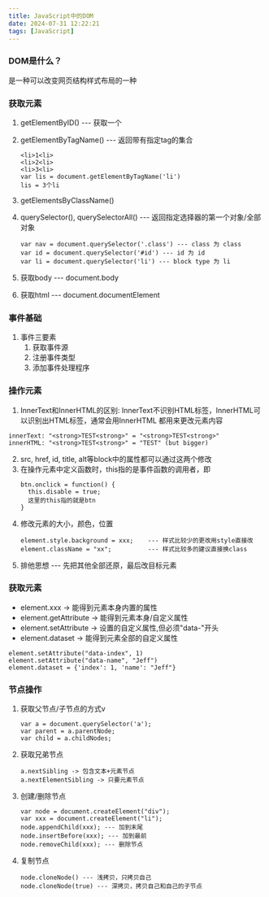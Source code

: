 ```yaml
---
title: JavaScript中的DOM
date: 2024-07-31 12:22:21
tags: [JavaScript]
---
```

### DOM是什么？

是一种可以改变网页结构样式布局的一种

### 获取元素

1. getElementByID() --- 获取一个
2. getElementByTagName() --- 返回带有指定tag的集合

   ```
   <li>1<li>
   <li>2<li>
   <li>3<li>
   var lis = document.getElementByTagName('li')
   lis = 3个li
   ```
3. getElementsByClassName()
4. querySelector(), querySelectorAll() --- 返回指定选择器的第一个对象/全部对象

   ```
   var nav = document.querySelector('.class') --- class 为 class
   var id = document.querySelector('#id') --- id 为 id
   var li = document.querySelector('li') --- block type 为 li
   ```
5. 获取body --- document.body
6. 获取html --- document.documentElement

### 事件基础

1. 事件三要素
   1. 获取事件源
   2. 注册事件类型
   3. 添加事件处理程序

### 操作元素

1. InnerText和InnerHTML的区别:
   InnerText不识别HTML标签，InnerHTML可以识别出HTML标签，通常会用InnerHTML
   都用来更改元素内容

```
innerText: "<strong>TEST<strong>" = "<strong>TEST<strong>"
innerHTML: "<strong>TEST<strong>" = "TEST" (but bigger)
```

2. src,  href, id, title, alt等block中的属性都可以通过这两个修改
3. 在操作元素中定义函数时，this指的是事件函数的调用者，即
   ```
   btn.onclick = function() {
     this.disable = true;
     这里的this指的就是btn
   }
   ```
4. 修改元素的大小，颜色，位置
   ```
   element.style.background = xxx;    --- 样式比较少的更改用style直接改
   element.className = "xx";          --- 样式比较多的建议直接换class
   ```
5. 排他思想 --- 先把其他全部还原，最后改目标元素

### 获取元素

* element.xxx -> 能得到元素本身内置的属性
* element.getAttribute -> 能得到元素本身/自定义属性
* element.setAttribute -> 设置的自定义属性,但必须"data-"开头
* element.dataset -> 能得到元素全部的自定义属性

```
element.setAttribute("data-index", 1)
element.setAttribute("data-name", "Jeff")
element.dataset = {'index': 1, 'name': "Jeff"}
```

### 节点操作

1. 获取父节点/子节点的方式v

   ```
   var a = document.querySelector('a');
   var parent = a.parentNode;
   var child = a.childNodes;
   ```
2. 获取兄弟节点

   ```
   a.nextSibling -> 包含文本+元素节点
   a.nextElementSibling -> 只要元素节点
   ```
3. 创建/删除节点

   ```
   var node = document.createElement("div");
   var xxx = document.createElement("li");
   node.appendChild(xxx); --- 加到末尾
   node.insertBefore(xxx); --- 加到最前
   node.removeChild(xxx); --- 删除节点
   ```
4. 复制节点

   ```
   node.cloneNode() --- 浅拷贝，只拷贝自己
   node.cloneNode(true) --- 深拷贝，拷贝自己和自己的子节点
   ```

